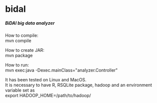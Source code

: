 # bidal
<h5>BiDAl big data analyzer</h5>


How to compile:<br />
mvn compile

How to create JAR:<br />
mvn package

How to run:<br />
mvn exec:java -Dexec.mainClass="analyzer.Controller"

It has been tested on Linux and MacOS.<br />
It is necessary to have R, RSQLite package, hadoop and an environment variable set as<br />
export HADOOP_HOME=/path/to/hadoop/
